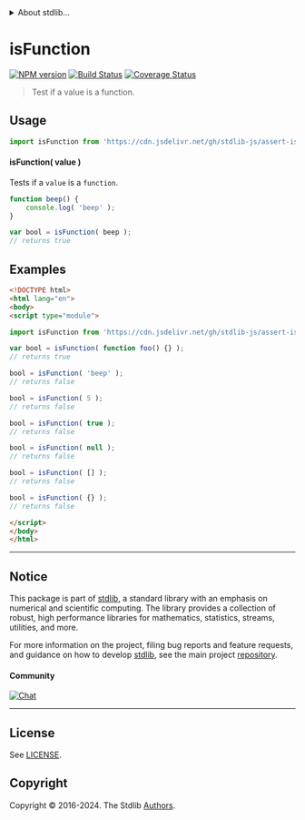 <!--

@license Apache-2.0

Copyright (c) 2018 The Stdlib Authors.

Licensed under the Apache License, Version 2.0 (the "License");
you may not use this file except in compliance with the License.
You may obtain a copy of the License at

   http://www.apache.org/licenses/LICENSE-2.0

Unless required by applicable law or agreed to in writing, software
distributed under the License is distributed on an "AS IS" BASIS,
WITHOUT WARRANTIES OR CONDITIONS OF ANY KIND, either express or implied.
See the License for the specific language governing permissions and
limitations under the License.

-->


<details>
  <summary>
    About stdlib...
  </summary>
  <p>We believe in a future in which the web is a preferred environment for numerical computation. To help realize this future, we've built stdlib. stdlib is a standard library, with an emphasis on numerical and scientific computation, written in JavaScript (and C) for execution in browsers and in Node.js.</p>
  <p>The library is fully decomposable, being architected in such a way that you can swap out and mix and match APIs and functionality to cater to your exact preferences and use cases.</p>
  <p>When you use stdlib, you can be absolutely certain that you are using the most thorough, rigorous, well-written, studied, documented, tested, measured, and high-quality code out there.</p>
  <p>To join us in bringing numerical computing to the web, get started by checking us out on <a href="https://github.com/stdlib-js/stdlib">GitHub</a>, and please consider <a href="https://opencollective.com/stdlib">financially supporting stdlib</a>. We greatly appreciate your continued support!</p>
</details>

# isFunction

[![NPM version][npm-image]][npm-url] [![Build Status][test-image]][test-url] [![Coverage Status][coverage-image]][coverage-url] <!-- [![dependencies][dependencies-image]][dependencies-url] -->

> Test if a value is a function.



<section class="usage">

## Usage

```javascript
import isFunction from 'https://cdn.jsdelivr.net/gh/stdlib-js/assert-is-function@esm/index.mjs';
```

#### isFunction( value )

Tests if a `value` is a `function`.

```javascript
function beep() {
    console.log( 'beep' );
}

var bool = isFunction( beep );
// returns true
```

</section>

<!-- /.usage -->

<section class="examples">

## Examples

<!-- eslint-disable no-empty-function, no-restricted-syntax -->

<!-- eslint no-undef: "error" -->

```html
<!DOCTYPE html>
<html lang="en">
<body>
<script type="module">

import isFunction from 'https://cdn.jsdelivr.net/gh/stdlib-js/assert-is-function@esm/index.mjs';

var bool = isFunction( function foo() {} );
// returns true

bool = isFunction( 'beep' );
// returns false

bool = isFunction( 5 );
// returns false

bool = isFunction( true );
// returns false

bool = isFunction( null );
// returns false

bool = isFunction( [] );
// returns false

bool = isFunction( {} );
// returns false

</script>
</body>
</html>
```

</section>

<!-- /.examples -->

<!-- Section for related `stdlib` packages. Do not manually edit this section, as it is automatically populated. -->

<section class="related">

</section>

<!-- /.related -->

<!-- Section for all links. Make sure to keep an empty line after the `section` element and another before the `/section` close. -->


<section class="main-repo" >

* * *

## Notice

This package is part of [stdlib][stdlib], a standard library with an emphasis on numerical and scientific computing. The library provides a collection of robust, high performance libraries for mathematics, statistics, streams, utilities, and more.

For more information on the project, filing bug reports and feature requests, and guidance on how to develop [stdlib][stdlib], see the main project [repository][stdlib].

#### Community

[![Chat][chat-image]][chat-url]

---

## License

See [LICENSE][stdlib-license].


## Copyright

Copyright &copy; 2016-2024. The Stdlib [Authors][stdlib-authors].

</section>

<!-- /.stdlib -->

<!-- Section for all links. Make sure to keep an empty line after the `section` element and another before the `/section` close. -->

<section class="links">

[npm-image]: http://img.shields.io/npm/v/@stdlib/assert-is-function.svg
[npm-url]: https://npmjs.org/package/@stdlib/assert-is-function

[test-image]: https://github.com/stdlib-js/assert-is-function/actions/workflows/test.yml/badge.svg?branch=v0.2.0
[test-url]: https://github.com/stdlib-js/assert-is-function/actions/workflows/test.yml?query=branch:v0.2.0

[coverage-image]: https://img.shields.io/codecov/c/github/stdlib-js/assert-is-function/main.svg
[coverage-url]: https://codecov.io/github/stdlib-js/assert-is-function?branch=main

<!--

[dependencies-image]: https://img.shields.io/david/stdlib-js/assert-is-function.svg
[dependencies-url]: https://david-dm.org/stdlib-js/assert-is-function/main

-->

[chat-image]: https://img.shields.io/gitter/room/stdlib-js/stdlib.svg
[chat-url]: https://app.gitter.im/#/room/#stdlib-js_stdlib:gitter.im

[stdlib]: https://github.com/stdlib-js/stdlib

[stdlib-authors]: https://github.com/stdlib-js/stdlib/graphs/contributors

[umd]: https://github.com/umdjs/umd
[es-module]: https://developer.mozilla.org/en-US/docs/Web/JavaScript/Guide/Modules

[deno-url]: https://github.com/stdlib-js/assert-is-function/tree/deno
[deno-readme]: https://github.com/stdlib-js/assert-is-function/blob/deno/README.md
[umd-url]: https://github.com/stdlib-js/assert-is-function/tree/umd
[umd-readme]: https://github.com/stdlib-js/assert-is-function/blob/umd/README.md
[esm-url]: https://github.com/stdlib-js/assert-is-function/tree/esm
[esm-readme]: https://github.com/stdlib-js/assert-is-function/blob/esm/README.md
[branches-url]: https://github.com/stdlib-js/assert-is-function/blob/main/branches.md

[stdlib-license]: https://raw.githubusercontent.com/stdlib-js/assert-is-function/main/LICENSE

</section>

<!-- /.links -->
